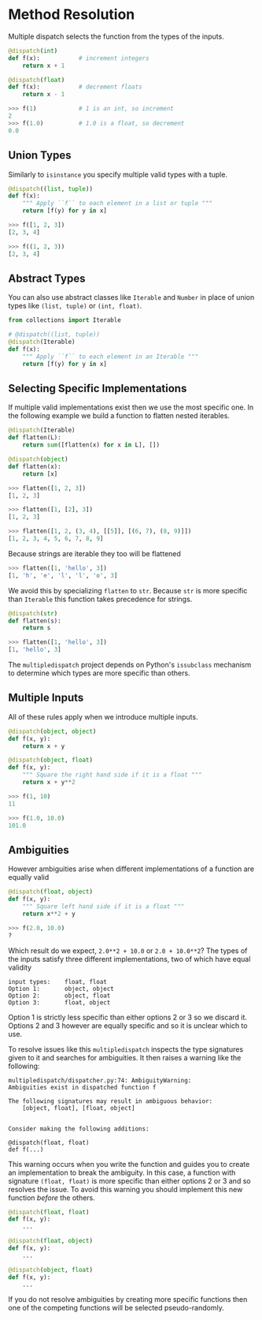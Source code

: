 Method Resolution
=================

Multiple dispatch selects the function from the types of the inputs.

```Python
@dispatch(int)
def f(x):           # increment integers
    return x + 1

@dispatch(float)
def f(x):           # decrement floats
    return x - 1

>>> f(1)            # 1 is an int, so increment
2
>>> f(1.0)          # 1.0 is a float, so decrement
0.0
```


Union Types
-----------

Similarly to `isinstance` you specify multiple valid types with a tuple.

```Python
@dispatch((list, tuple))
def f(x):
    """ Apply ``f`` to each element in a list or tuple """
    return [f(y) for y in x]

>>> f([1, 2, 3])
[2, 3, 4]

>>> f((1, 2, 3))
[2, 3, 4]
```

Abstract Types
--------------

You can also use abstract classes like `Iterable` and `Number` in place of
union types like `(list, tuple)` or `(int, float)`.

```Python
from collections import Iterable

# @dispatch((list, tuple))
@dispatch(Iterable)
def f(x):
    """ Apply ``f`` to each element in an Iterable """
    return [f(y) for y in x]
```


Selecting Specific Implementations
----------------------------------

If multiple valid implementations exist then we use the most specific one.  In
the following example we build a function to flatten nested iterables.

```Python
@dispatch(Iterable)
def flatten(L):
    return sum([flatten(x) for x in L], [])

@dispatch(object)
def flatten(x):
    return [x]

>>> flatten([1, 2, 3])
[1, 2, 3]

>>> flatten([1, [2], 3])
[1, 2, 3]

>>> flatten([1, 2, (3, 4), [[5]], [(6, 7), (8, 9)]])
[1, 2, 3, 4, 5, 6, 7, 8, 9]
```

Because strings are iterable they too will be flattened

```Python
>>> flatten([1, 'hello', 3])
[1, 'h', 'e', 'l', 'l', 'o', 3]
```

We avoid this by specializing `flatten` to `str`.  Because `str` is more
specific than `Iterable` this function takes precedence for strings.

```Python
@dispatch(str)
def flatten(s):
    return s

>>> flatten([1, 'hello', 3])
[1, 'hello', 3]
```

The `multipledispatch` project depends on Python's `issubclass` mechanism to
determine which types are more specific than others.


Multiple Inputs
---------------

All of these rules apply when we introduce multiple inputs.

```Python
@dispatch(object, object)
def f(x, y):
    return x + y

@dispatch(object, float)
def f(x, y):
    """ Square the right hand side if it is a float """
    return x + y**2

>>> f(1, 10)
11

>>> f(1.0, 10.0)
101.0
```


Ambiguities
-----------

However ambiguities arise when different implementations of a function are
equally valid

```Python
@dispatch(float, object)
def f(x, y):
    """ Square left hand side if it is a float """
    return x**2 + y

>>> f(2.0, 10.0)
?
```

Which result do we expect, `2.0**2 + 10.0` or `2.0 + 10.0**2`?  The types of
the inputs satisfy three different implementations, two of which have equal
validity

    input types:    float, float
    Option 1:       object, object
    Option 2:       object, float
    Option 3:       float, object

Option 1 is strictly less specific than either options 2 or 3 so we discard
it.  Options 2 and 3 however are equally specific and so it is unclear which
to use.

To resolve issues like this `multipledispatch` inspects the type signatures
given to it and searches for ambiguities.  It then raises a warning like the
following:

```
multipledispatch/dispatcher.py:74: AmbiguityWarning:
Ambiguities exist in dispatched function f

The following signatures may result in ambiguous behavior:
    [object, float], [float, object]


Consider making the following additions:

@dispatch(float, float)
def f(...)
```

This warning occurs when you write the function and guides you to create an
implementation to break the ambiguity.  In this case, a function with signature
`(float, float)` is more specific than either options 2 or 3 and so resolves
the issue.  To avoid this warning you should implement this new function
*before* the others.

```Python
@dispatch(float, float)
def f(x, y):
    ...

@dispatch(float, object)
def f(x, y):
    ...

@dispatch(object, float)
def f(x, y):
    ...
```

If you do not resolve ambiguities by creating more specific functions then one
of the competing functions will be selected pseudo-randomly.
